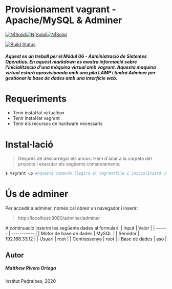 # Provisionament vagrant - Apache/MySQL & Adminer

[![N|Solid](https://encrypted-tbn0.gstatic.com/images?q=tbn:ANd9GcSZYkNq6JQ00zK3PC-FvYqph0PzRV6ICwfBPQ&usqp=CAU)](https://github.com/a19Matthew/Projecte17)[![N|Solid](https://i0.wp.com/appiomatic.com/blog/wp-content/uploads/2019/04/lamp.png?fit=512%2C200&ssl=1)](https://github.com/a19Matthew/Projecte17)[![N|Solid](https://www.jose-aguilar.com/blog/wp-content/uploads/2014/08/adminer_logo.jpg)](https://github.com/a19Matthew/Projecte17)




[![Build Status](https://travis-ci.org/joemccann/dillinger.svg?branch=master)](https://github.com/a19Matthew/Projecte17)

##### Aquest es un treball per el Módul 06 - Administració de Sistemes Operatius. En aquest markdown es mostra informació sobre l'inicialització d'una màquina virtual amb vagrant. Aquesta maquina virtual estarà aprovisionada amb una pila LAMP i tindrà Adminer per gestionar la base de dades amb una interfície web.

# Requeriments
- Tenir instal·lat virtualbox
- Tenir instal·lat vagrant
- Tenir els recursos de hardware necessaris

# Instal·lació
> Després de descarregar els arxius. Hem d'anar a la carpeta del projecte i executar els següents comandaments:

```sh
$ vagrant up #Aquesta comanda llegira el Vagrantfile i inicialitzará una VM privionada.
```
# Ús de adminer
Per accedir a adminer, només cal obreir un navegador i inserir:
>http://localhost:8080/adminer/adminer
>
A continuació inserim les següents dades al formulari:
| Input | Valor |
| ------ | ----------- |
| Motor de base de dades  | MySQL |
| Servidor    | 192.168.33.12 |
| Usuari | root |
| Contrassenya    | root |
| Base de dades | aso |

## Autor

##### Matthew Rivero Ortega 
Institut Pedralbes, 2020
